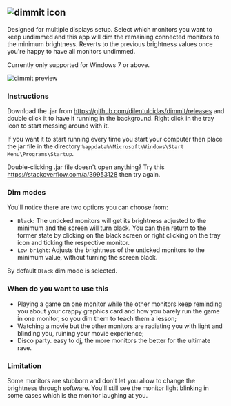 ![dimmit icon](https://i.imgur.com/HnvGnRy.png)
<br />
---

Designed for multiple displays setup.
Select which monitors you want to keep undimmed and this app will dim the remaining connected monitors to the minimum brightness. Reverts to the previous brightness values once you're happy to have all monitors undimmed.

Currently only supported for Windows 7 or above.

![dimmit preview](https://i.gyazo.com/2b47647c2701cc5d496c14adfb827d0e.png)

### Instructions
Download the .jar from https://github.com/dilentulcidas/dimmit/releases and double click it to have it running in the background. Right click in the tray icon to start messing around with it.

If you want it to start running every time you start your computer then place the jar file in the directory `%appdata%\Microsoft\Windows\Start Menu\Programs\Startup`.

Double-clicking .jar file doesn't open anything? Try this https://stackoverflow.com/a/39953128 then try again.

### Dim modes
You'll notice there are two options you can choose from:
- `Black`: The unticked monitors will get its brightness adjusted to the minimum and the screen will turn black. You can then return
to the former state by clicking on the black screen or right clicking on the tray icon and ticking the respective monitor.
- `Low bright`: Adjusts the brightness of the unticked monitors to the minimum value, without turning the screen black. 

By default `Black` dim mode is selected.

### When do you want to use this
- Playing a game on one monitor while the other monitors keep reminding you about your crappy graphics card and how you barely run the game in one monitor, so you dim them to teach them a lesson;
- Watching a movie but the other monitors are radiating you with light and blinding you, ruining your movie experience;
- Disco party. easy to dj, the more monitors the better for the ultimate rave.

### Limitation
Some monitors are stubborn and don't let you allow to change the brightness through software. You'll still see the monitor light blinking in some cases which is the monitor laughing at you.

